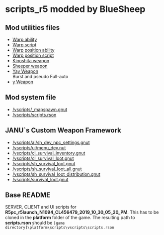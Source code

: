 # scripts_r5 modded by BlueSheep

## Mod utilities files
- [Warp ability](/weapons/mp_ability_bs_warp.txt)
- [Warp script](/vscripts/weapons/mp_ability_bs_warp.nut)
- [Warp position ability](/weapons/mp_ability_bs_warp_position.txt)
- [Warp position script](/weapons/mp_ability_bs_warp_position.nut)
- [Kinoshita weapon](/weapons/mp_weapon_bs_kinoshita.txt)
- [Sheeper weapon](/weapons/mp_weapon_bs_sheeper.txt)
- [Yay Weapon](/weapons/mp_weapon_bs_yay.txt)  
Burst and pseudo Full-auto
- [y Weapon](/weapons/mp_weapon_bs_y.txt)

## Mod system file
- [/vscripts/_mapspawn.gnut](/vscripts/_mapspawn.gnut)
- [/vscripts/scripts.rson](/vscripts/scripts.rson)

## JANU`s Custom Weapon Framework
- [/vscripts/ai/sh_dev_npc_settings.gnut](/vscripts/ai/sh_dev_npc_settings.gnut)
- [/vscripts/ui/menu_dev.nut](/vscripts/ui/menu_dev.nut)
- [/vscripts/cl_survival_inventory.gnut](/vscripts/cl_survival_inventory.gnut)
- [/vscripts/cl_survival_loot.gnut](/vscripts/cl_survival_loot.gnut)
- [/vscripts/sh_survival_loot.gnut](/vscripts/sh_survival_loot.gnut)
- [/vscripts/sh_survival_loot_all.gnut](/vscripts/sh_survival_loot_all.gnut)
- [/vscripts/sh_survival_loot_distribution.gnut](/vscripts/sh_survival_loot_distribution.gnut)
- [/vscripts/survival_loot.gnut](/vscripts/survival_loot.gnut)


## Base README
SERVER, CLIENT and UI scripts for **R5pc_r5launch_N1094_CL456479_2019_10_30_05_20_PM**.
This has to be cloned in the **platform** folder of the game.
The resulting path to **scripts.rson** should be `[game directory]\platform\scripts\vscripts\scripts.rson`
